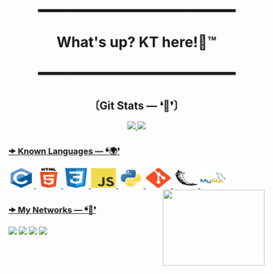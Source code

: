 <h1 align='center'>
  
━━━━━━━━━━━━━━━━━━━━━━━

 What's up? KT here!🐧™
 
━━━━━━━━━━━━━━━━━━━━━━━

</h1>
<h2 align='center'>〔Git Stats — ❛📰❜〕 </h2>
<div style="display: inline_block" align="center">
  <a href="https://github.com/PauloKT">
  <img height="150em" src="https://github-readme-stats-eight-theta.vercel.app/api?username=PauloKT&show_icons=true&theme=graywhite&include_all_commits=true&count_private=true"/>
  <img height="150em" src="https://github-readme-stats.vercel.app/api/top-langs/?username=PauloKT&layout=compact&langs_count=7&theme=graywhite"/>
</div>

##

<h3>🠞 Known Languages — ❛🌍❜</h3>
<p>
  <img height="40" width="50" src='https://github.com/devicons/devicon/blob/ca28c779441053191ff11710fe24a9e6c23690d6/icons/c/c-original.svg'>
  <img height="40" width="50" src='https://github.com/devicons/devicon/blob/ca28c779441053191ff11710fe24a9e6c23690d6/icons/html5/html5-original-wordmark.svg'>
  <img height="40" width="50" src='https://github.com/devicons/devicon/blob/ca28c779441053191ff11710fe24a9e6c23690d6/icons/css3/css3-original.svg'>
  <img height="40" width="50" src='https://github.com/devicons/devicon/blob/ca28c779441053191ff11710fe24a9e6c23690d6/icons/javascript/javascript-original.svg'>
  <img height="40" width="50" src='https://github.com/devicons/devicon/blob/ca28c779441053191ff11710fe24a9e6c23690d6/icons/python/python-original.svg'>
  <img height="40" width="50" src='https://github.com/devicons/devicon/blob/ca28c779441053191ff11710fe24a9e6c23690d6/icons/git/git-original.svg'>
  <img height="40" width="50" src='https://github.com/devicons/devicon/blob/ca28c779441053191ff11710fe24a9e6c23690d6/icons/flask/flask-original.svg'>
  <img height="40" width="50" src='https://github.com/devicons/devicon/blob/ca28c779441053191ff11710fe24a9e6c23690d6/icons/mysql/mysql-original-wordmark.svg'>
  <img width=200 height=150 align="right" src="https://media.tenor.com/Zm7tApUbKXQAAAAM/penguins-of-madagascar-penguin.gif"/>
</p>

##

<p aling='center'>
  <div>
    <h3>🠞 My Networks — ❛📱❜</h3>
    <a href = "mailto:paulohamaral89@gmail.com"><img src="https://img.shields.io/badge/-Gmail-%23333?style=for-the-badge&logo=gmail&logoColor=white" target="_blank"></a>
    <a href = "https://www.linkedin.com/in/paulo-amaral-3a44631bb/"><img src="https://img.shields.io/badge/LinkedIn-0077B5?style=for-the-badge&logo=linkedin&logoColor=white" target="_blank"></a>
    <a href = "https://www.instagram.com/_paulo.kt/"><img src="https://img.shields.io/badge/Instagram-E4405F?style=for-the-badge&logo=instagram&logoColor=white" target="_blank"></a>
    <a href = "https://discord.gg/5jkRKjrA"><img src="https://img.shields.io/badge/Discord-7289DA?style=for-the-badge&logo=discord&logoColor=white" target="_blank"></a>
  </div>
</p>
